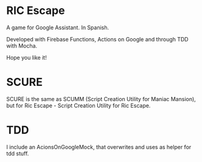 # RIC Escape

A game for Google Assistant. In Spanish.

Developed with Firebase Functions, Actions on Google and through TDD with Mocha.

Hope you like it!

# SCURE

SCURE is the same as SCUMM (Script Creation Utility for Maniac Mansion), 
but for Ric Escape - Script Creation Utility for Ric Escape.

# TDD

I include an AcionsOnGoogleMock, that overwrites and uses as helper for tdd stuff.
